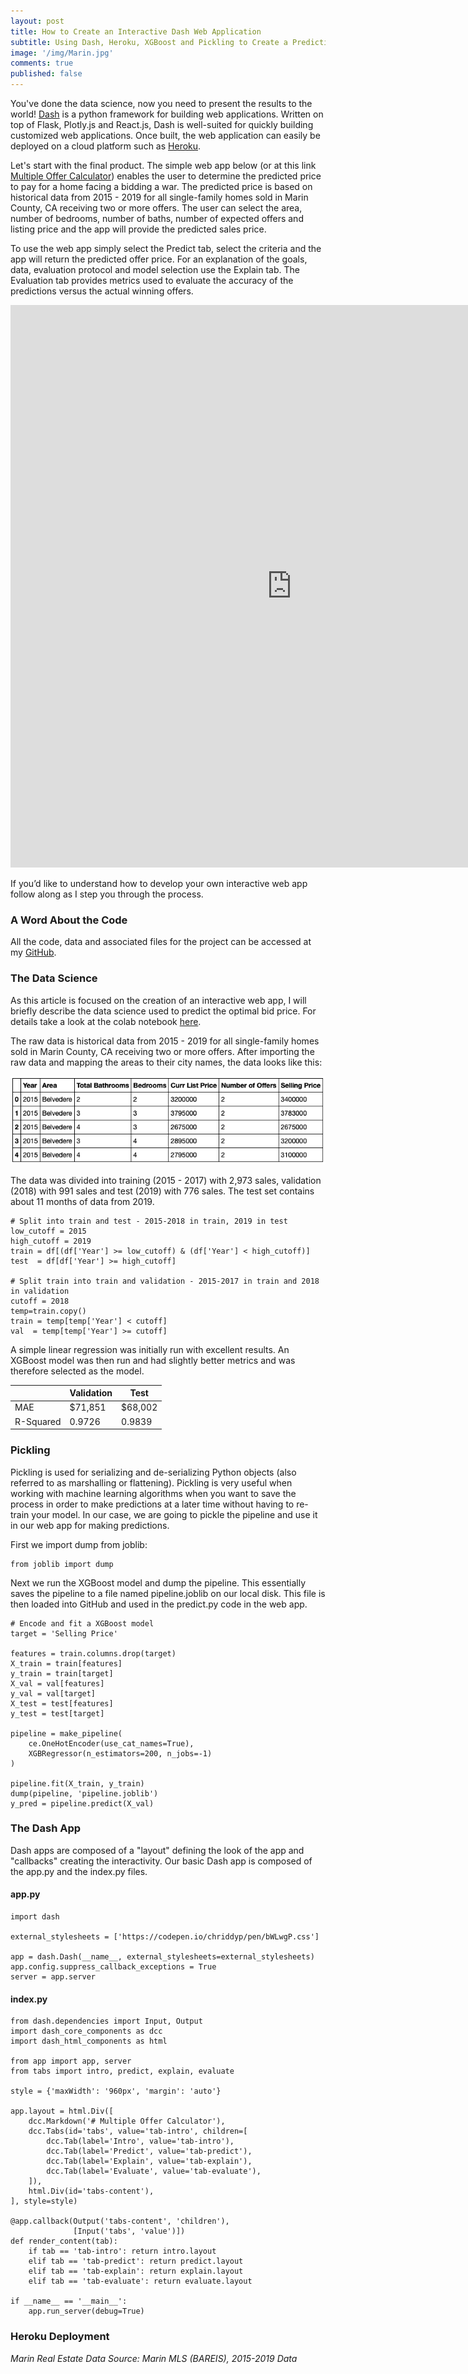 ```yaml
---
layout: post
title: How to Create an Interactive Dash Web Application
subtitle: Using Dash, Heroku, XGBoost and Pickling to Create a Predictive Web App
image: '/img/Marin.jpg'
comments: true
published: false
---
```


You've done the data science, now you need to present the results to the world!  [Dash][1] is a python framework for building web applications.  Written on top of Flask, Plotly.js and React.js, Dash is well-suited for quickly building customized web applications.  Once built, the web application can easily be deployed on a cloud platform such as [Heroku][2].

Let's start with the final product.  The simple web app below (or at this link [Multiple Offer Calculator][3]) enables the user to determine the predicted price to pay for a home facing a bidding a war. The predicted price is based on historical data from 2015 - 2019 for all single-family homes sold in Marin County, CA receiving two or more offers. The user can select the area, number of bedrooms, number of baths, number of expected offers and listing price and the app will provide the predicted sales price.

To use the web app simply select the Predict tab, select the criteria and the app will return the predicted offer price.  For an explanation of the goals, data, evaluation protocol and model selection use the Explain tab.  The Evaluation tab provides metrics used to evaluate the accuracy of the predictions versus the actual winning offers.

<iframe src="https://multiple-offers.herokuapp.com" width="900" height="900" style="border: none;"></iframe>

If you’d like to understand how to develop your own interactive web app follow along as I step you through the process.

### A Word About the Code

All the code, data and associated files for the project can be accessed at my [GitHub][4].

### The Data Science

As this article is focused on the creation of an interactive web app, I will briefly describe the data science used to predict the optimal bid price.  For details take a look at the colab notebook [here][5].

The raw data is historical data from 2015 - 2019 for all single-family homes sold in Marin County, CA receiving two or more offers.  After importing the raw data and mapping the areas to their city names, the data looks like this:

![MultiOffer Dataframe](/img/MultiOffer_Dataframe.png)

The data was divided into training (2015 - 2017) with 2,973 sales, validation (2018) with 991 sales and test (2019) with 776 sales. The test set contains about 11 months of data from 2019.

```
# Split into train and test - 2015-2018 in train, 2019 in test
low_cutoff = 2015
high_cutoff = 2019
train = df[(df['Year'] >= low_cutoff) & (df['Year'] < high_cutoff)]
test  = df[df['Year'] >= high_cutoff]

# Split train into train and validation - 2015-2017 in train and 2018 in validation
cutoff = 2018
temp=train.copy()
train = temp[temp['Year'] < cutoff]
val  = temp[temp['Year'] >= cutoff]
```

A simple linear regression was initially run with excellent results. An XGBoost model was then run and had slightly better metrics and was therefore selected as the model.

|           | Validation |   Test  |
|-----------|------------|---------|
| MAE       | $71,851    | $68,002 |
| R-Squared | 0.9726     | 0.9839  |

### Pickling

Pickling is used for serializing and de-serializing Python objects (also referred to as marshalling or flattening).  Pickling is very useful when working with machine learning algorithms when you want to save the process in order to make predictions at a later time without having to re-train your model.  In our case, we are going to pickle the pipeline and use it in our web app for making predictions.  

First we import dump from joblib:

```
from joblib import dump
```

Next we run the XGBoost model and dump the pipeline.  This essentially saves the pipeline to a file named pipeline.joblib on our local disk.  This file is then loaded into GitHub and used in the predict.py code in the web app.

```
# Encode and fit a XGBoost model
target = 'Selling Price'

features = train.columns.drop(target)
X_train = train[features]
y_train = train[target]
X_val = val[features]
y_val = val[target]
X_test = test[features]
y_test = test[target]

pipeline = make_pipeline(
    ce.OneHotEncoder(use_cat_names=True), 
    XGBRegressor(n_estimators=200, n_jobs=-1)
)

pipeline.fit(X_train, y_train)
dump(pipeline, 'pipeline.joblib')
y_pred = pipeline.predict(X_val)
```

### The Dash App

Dash apps are composed of a "layout" defining the look of the app and "callbacks" creating the interactivity.  Our basic Dash app is composed of the app.py and the index.py files.

#### app.py

```
import dash

external_stylesheets = ['https://codepen.io/chriddyp/pen/bWLwgP.css']

app = dash.Dash(__name__, external_stylesheets=external_stylesheets)
app.config.suppress_callback_exceptions = True
server = app.server
```

#### index.py

```
from dash.dependencies import Input, Output
import dash_core_components as dcc
import dash_html_components as html

from app import app, server
from tabs import intro, predict, explain, evaluate

style = {'maxWidth': '960px', 'margin': 'auto'}

app.layout = html.Div([
    dcc.Markdown('# Multiple Offer Calculator'),
    dcc.Tabs(id='tabs', value='tab-intro', children=[
        dcc.Tab(label='Intro', value='tab-intro'),
        dcc.Tab(label='Predict', value='tab-predict'),
        dcc.Tab(label='Explain', value='tab-explain'),
        dcc.Tab(label='Evaluate', value='tab-evaluate'),
    ]),
    html.Div(id='tabs-content'),
], style=style)

@app.callback(Output('tabs-content', 'children'),
              [Input('tabs', 'value')])
def render_content(tab):
    if tab == 'tab-intro': return intro.layout
    elif tab == 'tab-predict': return predict.layout
    elif tab == 'tab-explain': return explain.layout
    elif tab == 'tab-evaluate': return evaluate.layout

if __name__ == '__main__':
    app.run_server(debug=True)
```

### Heroku Deployment




*Marin Real Estate Data Source:  Marin MLS (BAREIS), 2015-2019 Data*

[1]: <https://dash.plot.ly/introduction>
[2]: <https://www.heroku.com/what>
[3]: <https://multiple-offers.herokuapp.com> 
[4]: <https://github.com/JimKing100/Multiple_Offers>
[5]: <https://github.com/JimKing100/Multiple_Offers/blob/master/model/XGBoost.ipynb>

